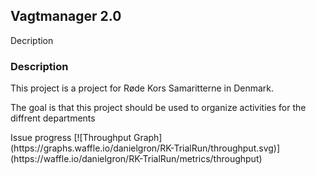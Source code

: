 <div >

<h2>
Vagtmanager 2.0
</h2>
<uib-accordion-group>
<uib-accordion-heading>
        Decription
      </uib-accordion-heading>
      <h3>Description</h3>
      <p>This project is a project for Røde Kors Samaritterne in Denmark.</p>
      <p>The goal is that this project should be used to organize activities for the diffrent departments  </p>
</uib-accordion-group >


<uib-accordion-heading>
        Issue progress
      </uib-accordion-heading>
[![Throughput Graph](https://graphs.waffle.io/danielgron/RK-TrialRun/throughput.svg)](https://waffle.io/danielgron/RK-TrialRun/metrics/throughput)
